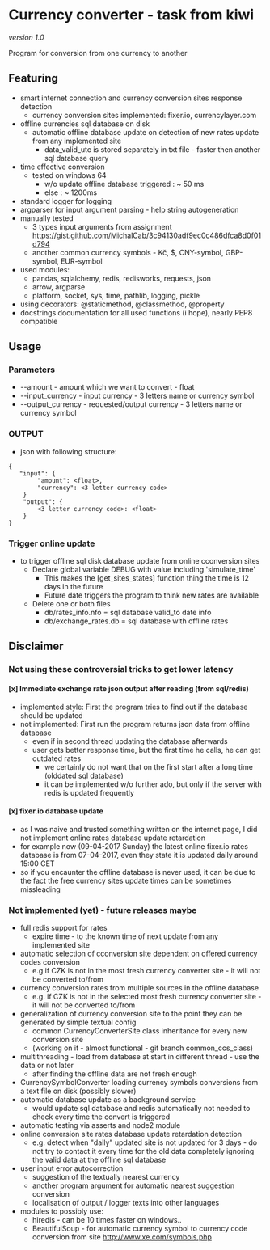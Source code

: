# Currency converter - task from kiwi
*version 1.0*

Program for conversion from one currency to another

## Featuring
- smart internet connection and currency conversion sites response detection
    - currency conversion sites implemented: fixer.io, currencylayer.com
- offline currencies sql database on disk
    - automatic offline database update on detection of new rates update from any implemented site
        - data_valid_utc is stored separately in txt file - faster then another sql database query
- time effective conversion
    - tested on windows 64
        - w/o update offline database triggered : ~ 50 ms
        - else : ~ 1200ms
- standard logger for logging
- argparser for input argument parsing - help string autogeneration
- manually tested
    - 3 types input arguments from assignment <https://gist.github.com/MichalCab/3c94130adf9ec0c486dfca8d0f01d794>
    - another common currency symbols - Kč, $, CNY-symbol, GBP-symbol, EUR-symbol
- used modules:
	- pandas, sqlalchemy, redis, redisworks, requests, json
	- arrow, argparse
	- platform, socket, sys, time, pathlib, logging, pickle
- using decorators: @staticmethod, @classmethod, @property
- docstrings documentation for all used functions (i hope), nearly PEP8 compatible

## Usage

### Parameters
- --amount - amount which we want to convert - float
- --input_currency - input currency - 3 letters name or currency symbol
- --output_currency - requested/output currency - 3 letters name or currency symbol


### OUTPUT
- json with following structure:
```
{
   "input": {
        "amount": <float>,
        "currency": <3 letter currency code>
    }
    "output": {
        <3 letter currency code>: <float>
    }
}
```

### Trigger online update
- to trigger offline sql disk database update from online cconversion sites
	- Declare global variable DEBUG with value including 'simulate_time'
		- This makes the [get_sites_states] function thing the time is 12 days in the future
		- Future date triggers the program to think new rates are available
	- Delete one or both files
		- db/rates_info.nfo = sql database valid_to date info
		- db/exchange_rates.db = sql database with offline rates

## Disclaimer
### Not using these controversial tricks to get lower latency
#### [x] Immediate exchange rate json output after reading (from sql/redis)
 - implemented style: First the program tries to find out if the database should be updated
 - not implemented: First run the program returns json data from offline database
  	- even if in second thread updating the database afterwards
  	- user gets better response time, but the first time he calls, he can get outdated rates
   		- we certainly do not want that on the first start after a long time (olddated sql database)
   		- it can be implemented w/o further ado, but only if the server with redis is updated frequently
#### [x] fixer.io database update
 - as I was naive and trusted something written on the internet page, I did not implement online rates database update retardation
 - for example now (09-04-2017 Sunday) the latest online fixer.io rates database is from 07-04-2017, even they state it is updated daily around 15:00 CET
 - so if you encaunter the offline database is never used, it can be due to the fact the free currency sites update times can be sometimes missleading

### Not implemented (yet) - future releases maybe
- full redis support for rates
	- expire time - to the known time of next update from any implemented site
- automatic selection of cconversion site dependent on offered currency codes conversion
	- e.g if CZK is not in the most fresh currency converter site - it will not be converted to/from
- currency conversion rates from multiple sources in the offline database
	- e.g. if CZK is not in the selected most fresh currency converter site - it will not be converted to/from
- generalization of currency conversion site to the point they can be generated by simple textual config
	- common CurrencyConverterSite class inheritance for every new conversion site
    - (working on it - almost functional - git branch common_ccs_class)
- multithreading - load from database at start in different thread - use the data or not later
	- after finding the offline data are not fresh enough
- CurrencySymbolConverter loading currency symbols conversions from a text file on disk (possibly slower)
- automatic database update as a background service
	- would update sql database and redis automatically not needed to check every time the convert is triggered
- automatic testing via asserts and node2 module
- online conversion site rates database update retardation detection
    - e.g. detect when "daily" updated site is not updated for 3 days - do not try to contact it every time for the old data completely ignoring the valid data at the offline sql database
- user input error autocorrection
	- suggestion of the textually nearest currency
	- another program argument for automatic nearest suggestion conversion
	- localisation of output / logger texts into other languages
- modules to possibly use:
	- hiredis - can be 10 times faster on windows..
	- BeautifulSoup - for automatic currency symbol to currency code conversion from site <http://www.xe.com/symbols.php>

